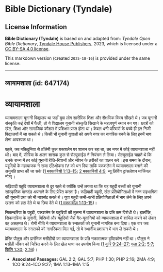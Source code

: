 # Bible Dictionary (Tyndale)

## License Information

**Bible Dictionary (Tyndale)** is based on and adapted from: _Tyndale Open Bible Dictionary_, [Tyndale House Publishers](https://tyndaleopenresources.com/), 2023, which is licensed under a [CC BY-SA 4.0 license](https://creativecommons.org/licenses/by-sa/4.0/legalcode.en).

This markdown version (created `2025-10-16`) is provided under the same license.



--------------------------------

## व्यायामशाला (id: 647174)

व्यायामशाला
===========

व्यायामशाला यूनानी विद्यालय था जहाँ युवा लोग शारीरिक शिक्षा और शैक्षणिक विषय सीखते थे। जब यूनानी संस्कृति कई देशों में फैली, तो ये विद्यालय यूनानी संस्कृति सिखाने के महत्वपूर्ण स्थान बन गए। छात्रों को खेल, शिक्षा और सामाजिक कौशल में प्रशिक्षण प्राप्त होता था। केवल धनी परिवारों के बच्चे ही इन निजी विद्यालयों में जा सकते थे। किसी भी यूनानी युवाओं को अपने नगर का नागरिक बनने के लिए इनमें भाग लेना आवश्यक था।

पहले, जब मकिदुनिया से टॉलेमी कुल यरूशलेम पर शासन कर रहा था, तब नगर में कोई व्यायामशाला नहीं थी। बाद में, सीरिया के अलग शासक कुल से सेल्यूसाईड ने नियंत्रण ले लिया। सेल्यूसाईड चाहते थे कि उनके राज्य में हर कोई यूनानी रीति\-रिवाजों और जीवन के तरीकों का पालन करे। इस समय के दौरान, यहूदियों के महायाजक ने राजा एंटिओकस IV को धन दिया ताकि यरूशलेम में व्यायामशाला बनाने की अनुमति प्राप्त की जा सके ([1 मक्काबियों 1:13–15](https://ref.ly/1Macc1:13-1Macc1:15); [2 मक्काबियों 4:9](https://ref.ly/2Macc4:9), न्यू लिविंग ट्रांसलेशन मार्जिनल नोट)।

रूढ़िवादी यहूदि व्यायामशाला से दूर रहते थे क्योंकि उन्हें लगता था कि यह यहूदी बच्चों को यूनानी सांस्कृतिक मानदंड अपनाने के लिए प्रेरित करता है। रूढ़िवादी यहूदी, खेल प्रतियोगिताओं में नग्न सहभागिता की यूनानी प्रथा को भी नापसंद करते थे। युवा यहूदी कभी\-कभी प्रतियोगिताओं में भाग लेने के लिए अपने खतना को हटा देते थे या छिपा देते थे ([1 मक्काबीज़ 1:13–15](https://ref.ly/1Macc1:13-1Macc1:15))।

सिकन्दरिया के यहूदी, यरूशलेम के यहूदियों की तुलना में व्यायामशाला के प्रति कम विरोधी थे। हालाँकि, सिकन्दरिया के यूनानी, मिस्रियों और यहूदियों जैसे गैर\-यूनानियों को व्यायामशाला में शामिल करने को लेकर वह असहमत थे। रोमी नीति ने व्यायामशाला के स्नातकों को यूनानी नागरिक बना दिया। एक बार जब व्यायामशाला के स्नातकों को नागरिकता मिल गई, तो वे स्थानीय प्रशासन में भाग ले सकते थे।

प्रेरित पौलुस और प्रारंभिक मसीहीयों का व्यायामशाला के प्रति नकारात्मक दृष्टिकोण नहीं था। पौलुस ने मसीही जीवन को चित्रित करने के लिए खेल भाषा का उपयोग किया ([1 कुरि 9:24](https://ref.ly/1Cor9:24-1Cor9:27)[–](https://ref.ly/1Macc1:13-1Macc1:15)[27](https://ref.ly/1Cor9:24-1Cor9:27); [गला 2:2](https://ref.ly/Gal2:2); [5:7](https://ref.ly/Gal5:7); [फिलि 1:30](https://ref.ly/Phil1:30); [2:16](https://ref.ly/Phil2:16))।

* **Associated Passages:** GAL 2:2; GAL 5:7; PHP 1:30; PHP 2:16; 2MA 4:9; 1CO 9:24–1CO 9:27; 1MA 1:13–1MA 1:15

